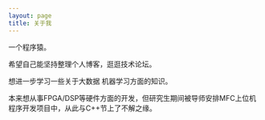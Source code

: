 ```yaml
---
layout: page
title: 关于我 
---
```


一个程序猿。
<p>
希望自己能坚持整理个人博客，逛逛技术论坛。
<p>
想进一步学习一些关于大数据 机器学习方面的知识。

<p>

本来想从事FPGA/DSP等硬件方面的开发，但研究生期间被导师安排MFC上位机程序开发项目中，从此与C++节上了不解之缘。


<p>







